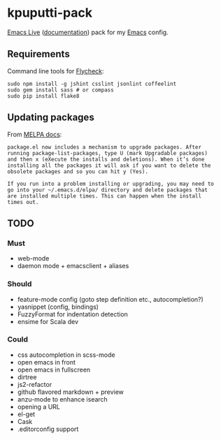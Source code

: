 # kpuputti-pack

[Emacs Live](http://overtone.github.io/emacs-live/)
([documentation](http://overtone.github.io/emacs-live/documentation.html))
pack for my [Emacs](http://www.gnu.org/software/emacs/) config.

## Requirements

Command line tools for [Flycheck](http://flycheck.github.io/):

```
sudo npm install -g jshint csslint jsonlint coffeelint
sudo gem install sass # or compass
sudo pip install flake8
```

## Updating packages

From [MELPA docs](http://melpa.milkbox.net/#installing):

    package.el now includes a mechanism to upgrade packages. After
    running package-list-packages, type U (mark Upgradable packages)
    and then x (eXecute the installs and deletions). When it’s done
    installing all the packages it will ask if you want to delete the
    obsolete packages and so you can hit y (Yes).

    If you run into a problem installing or upgrading, you may need to
    go into your ~/.emacs.d/elpa/ directory and delete packages that
    are installed multiple times. This can happen when the install
    times out.

## TODO

### Must

- web-mode
- daemon mode + emacsclient + aliases

### Should

- feature-mode config (goto step definition etc., autocompletion?)
- yasnippet (config, bindings)
- FuzzyFormat for indentation detection
- ensime for Scala dev

### Could

- css autocompletion in scss-mode
- open emacs in front
- open emacs in fullscreen
- dirtree
- js2-refactor
- github flavored markdown + preview
- anzu-mode to enhance isearch
- opening a URL
- el-get
- Cask
- .editorconfig support
